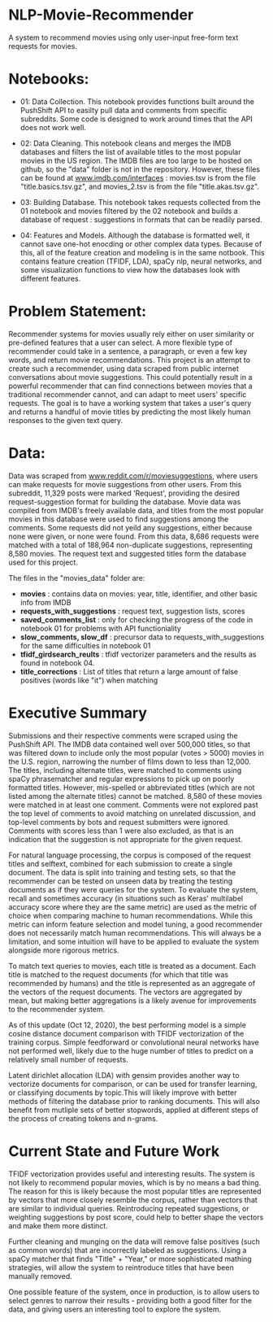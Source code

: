 # NLP-Movie-Recommender
A system to recommend movies using only user-input free-form text requests for movies.

# Notebooks:

- 01: Data Collection.  This notebook provides functions built around the PushShift API to easilty pull data and comments from specific subreddits. Some code is designed to work around times that the API does not work well.

- 02: Data Cleaning. This notebook cleans and merges the IMDB databases and filters the list of available titles to the most popular movies in the US region. The IMDB files are too large to be hosted on github, so the "data" folder is not in the repository. However, these files can be found at www.imdb.com/interfaces : movies.tsv is from the file "title.basics.tsv.gz", and movies_2.tsv is from the file "title.akas.tsv.gz".

- 03: Building Database.  This notebook takes requests collected from the 01 notebook and movies filtered by the 02 notebook and builds a database of request : suggestions in formats that can be readily parsed.

- 04: Features and Models.  Although the database is formatted well, it cannot save one-hot enocding or other complex data types. Because of this, all of the feature creation and modeling is in the same notbook. This contains feature creation (TFIDF, LDA), spaCy nlp, neural networks, and some visualization functions to view how the databases look with different features.

# Problem Statement:

Recommender systems for movies usually rely either on user similarity or pre-defined features that a user can select. A more flexible type of recommender could take in a sentence, a paragraph, or even a few key words, and return movie recommendations. This project is an attempt to create such a recommender, using data scraped from public internet conversations about movie suggestions. This could potentially result in a powerful recommender that can find connections between movies that a traditional recommender cannot, and can adapt to meet users' specific requests. The goal is to have a working system that takes a user's query and returns a handful of movie titles by predicting the most likely human responses to the given text query.

# Data:

Data was scraped from www.reddit.com/r/moviesuggestions, where users can make requests for movie suggestions from other users. From this subreddit, 11,329 posts were marked 'Request', providing the desired request-suggestion format for building the database. Movie data was compiled from IMDB's freely available data, and titles from the most popular movies in this database were used to find suggestions among the comments. Some requests did not yeild any suggestions, either because none were given, or none were found. From this data, 8,686 requests were matched with a total of 188,964 non-duplicate suggestions, representing 8,580 movies. The request text and suggested titles form the database used for this project.

The files in the "movies_data" folder are:

- **movies** : contains data on movies: year, title, identifier, and other basic info from IMDB
- **requests_with_suggestions** : request text, suggestion lists, scores
- **saved_comments_list** : only for checking the progress of the code in notebook 01 for problems with API functioniality
- **slow_comments, slow_df** : precursor data to requests_with_suggestions for the same difficulties in notebook 01
- **tfidf_girdsearch_reults** : tfidf vectorizer parameters and the results as found in notebook 04.
- **title_corrections** : List of titles that return a large amount of false positives (words like "it") when matching

# Executive Summary

Submissions and their respective comments were scraped using the PushShift API. The IMDB data contained well over 500,000 titles, so that was filtered down to include only the most popular (votes > 5000) movies in the U.S. region, narrowing the number of films down to less than 12,000. The titles, including alternate titles, were matched to comments using spaCy phrasematcher and regular expressions to pick up on poorly formatted titles. However, mis-spelled or abbreviated titles (which are not listed among the alternate titles) cannot be matched. 8,580 of these movies were matched in at least one comment. Comments were not explored past the top level of comments to avoid matching on unrelated discussion, and top-level comments by bots and request submitters were ignored. Comments with scores less than 1 were also excluded, as that is an indication that the suggestion is not appropriate for the given request.

For natural language processing, the corpus is composed of the request titles and selftext, combined for each submission to create a single document. The data is split into training and testing sets, so that the recommender can be tested on unseen data by treating the testing documents as if they were queries for the system. To evaluate the system, recall and sometimes accuracy (in situations such as Keras' multilabel accuracy score where they are the same metric) are used as the metric of choice when comparing machine to human recommendations. While this metric can inform feature selection and model tuning, a good recommender does not necessarily match human recommendations. This will always be a limitation, and some intuition will have to be applied to evaluate the system alongside more rigorous metrics.

To match text queries to movies, each title is treated as a document. Each title is matched to the request documents (for which that title was recommended by humans) and the title is represented as an aggregate of the vectors of the request documents. The vectors are aggregated by mean, but making better aggregations is a likely avenue for improvements to the recommender system.

As of this update (Oct 12, 2020), the best performing model is a simple cosine distance document comparison with TFIDF vectorization of the training corpus. Simple feedforward or convolutional neural networks have not performed well, likely due to the huge number of titles to predict on a relatively small number of requests.

Latent dirichlet allocation (LDA) with gensim provides another way to vectorize documents for comparison, or can be used for transfer learning, or classifying documents by topic.This will likely improve with better methods of filtering the database prior to ranking documents. This will also benefit from mutliple sets of better stopwords, applied at different steps of the process of creating tokens and n-grams.

# Current State and Future Work

TFIDF vectorization provides useful and interesting results. The system is not likely to recommend popular movies, which is by no means a bad thing. The reason for this is likely because the most popular titles are represented by vectors that more closely resemble the corpus, rather than vectors that are similar to individual queries. Reintroducing repeated suggestions, or weighting suggestions by post score, could help to better shape the vectors and make them more distinct.

Further cleaning and munging on the data will remove false positives (such as common words) that are incorrectly labeled as suggestions. Using a spaCy matcher that finds "Title" + "Year," or more sophisticated mathing strategies, will allow the system to reintroduce titles that have been manually removed.

One possible feature of the system, once in production, is to allow users to select genres to narrow their results - providing both a good filter for the data, and giving users an interesting tool to explore the system.